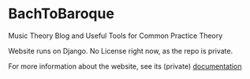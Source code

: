 # BachToBaroque
Music Theory Blog and Useful Tools for Common Practice Theory

Website runs on Django.
No License right now, as the repo is private.

For more information about the website, see its (private) [documentation](/website)
